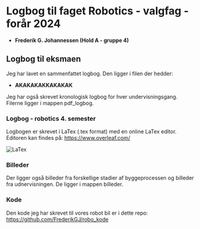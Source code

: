 # Logbog til faget Robotics - valgfag - forår 2024

- **Frederik G. Johannessen (Hold A - gruppe 4)**

## Logbog til eksmaen 
Jeg har lavet en sammenfattet logbog. Den ligger i filen der hedder:
- **AKAKAKAKKAKAKAK** 

Jeg har også skrevet kronologisk logbog for hver undervisningsgang. Filerne ligger i mappen pdf_logbog.

### Logbog - robotics 4. semester
Logbogen er skrevet i LaTex (.tex format) med en online LaTex editor.
Editoren kan findes på:
https://www.overleaf.com/

![LaTex](https://img.shields.io/badge/LaTeX-%23000000?style=flat-square&logo=latex&logoColor=white)



### Billeder
Der ligger også billeder fra forskellige stadier af byggeprocessen og billeder fra udnervisningen. De ligger i mappen billeder.  

### Kode 
Den kode jeg har skrevet til vores robot bil er i dette repo:
https://github.com/FrederikGJ/robo_kode 
